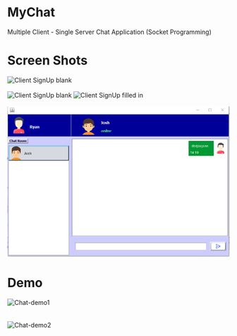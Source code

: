 # MyChat
Multiple Client - Single Server Chat Application (Socket Programming)
# Screen Shots
![Client SignUp blank](https://live.staticflickr.com/65535/51075434562_6aee56c658.jpg)
<br><br>
![Client SignUp blank](https://live.staticflickr.com/65535/51075332506_72b829025a_n.jpg)
![Client SignUp filled in](https://live.staticflickr.com/65535/51006151515_82828f126a_n.jpg)
<br><br>
![Client Main Interface](27.03.2021_14.20.12_REC.png)
# Demo
![Chat-demo1](https://64.media.tumblr.com/17f108f1287b3aacca610b731c734ec4/668579fb5c064957-8b/s1280x1920/7f17135c1c60fd8ef12c11549a3565be99c6f6e2.gif)
<br><br><br>
![Chat-demo2](https://64.media.tumblr.com/7d6723f51f7db60948188f756ba641d7/e332fb78fa77484f-2c/s1280x1920/8387b9b10af3f8f7a27a5a455ba3a20a1cba7e4b.gif)
